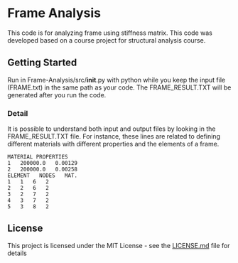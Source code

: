 # Frame Analysis

This code is for analyzing frame using stiffness matrix. This code was developed based on a course project for structural analysis course.

## Getting Started

Run in Frame-Analysis/src/__init__.py with python while you keep the input file (FRAME.txt) in the same path as your code. The FRAME_RESULT.TXT will be generated after you run the code.


### Detail

It is possible to understand both input and output files by looking in the FRAME_RESULT.TXT file. 
For instance, these lines are related to defining different materials with different properties and the elements of a frame.

```
MATERIAL PROPERTIES
1   200000.0   0.00129
2   200000.0   0.00258
ELEMENT   NODES   MAT.
1   1   6   2
2   2   6   2
3   2   7   2
4   3   7   2
5   3   8   2
```

## License

This project is licensed under the MIT License - see the [LICENSE.md](LICENSE.md) file for details



